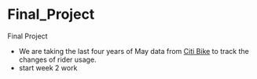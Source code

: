 # Final_Project #
Final Project
- We are taking the last four years of May data from [Citi Bike](https://s3.amazonaws.com/tripdata/index.html) to track the changes of rider usage.
- start week 2 work
